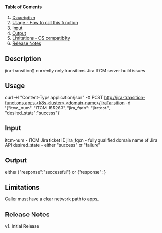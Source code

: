 #### Table of Contents

1. [Description](#description)
2. [Usage - How to call this function](#usage)
3. [Input](#input)
4. [Output](#output)
5. [Limitations - OS compatibilty](#limitations)
6. [Release Notes](#release_notes)


## Description
jira-transition() currently only transitions Jira ITCM server build issues


## Usage
curl -H "Content-Type application/json" -X POST http://jira-transition-functions.apps.<k8s-cluster>.<domain-name>/jiraTansition -d '{"itcm_num": "ITCM-155263", "jira_fqdn": "jiratest.<domain-name>", "desired_state":"success"}'


## Input
itcm-num - ITCM Jira ticket ID 
jira_fqdn - fully qualified domain name of Jira API
desired_state - either "success" or "failure"


## Output
either {"response":"successful"} or {"response": <error from function and jira>}


## Limitations
Caller must have a clear network path to apps.<k8s-cluster>.<domain-name>


## Release Notes
v1. Initial Release
